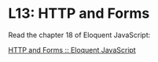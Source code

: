 # L13: HTTP and Forms

Read the chapter 18 of Eloquent JavaScript:

[HTTP and Forms :: Eloquent JavaScript](https://eloquentjavascript.net/18_http.html)
